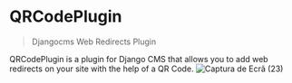 <h1>QRCodePlugin</h1>

> Djangocms Web Redirects Plugin

QRCodePlugin is a plugin for Django CMS that allows you to add web redirects on your site with the help of a QR Code.
![Captura de Ecrã (23)](https://user-images.githubusercontent.com/72349836/220210750-460081f8-79e3-423a-91af-da6ed299b191.png)
